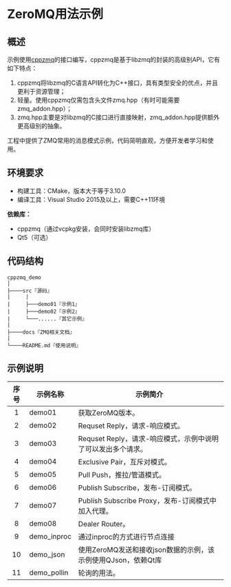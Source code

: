 # ZeroMQ用法示例

## 概述

示例使用[cppzmq](https://github.com/zeromq/cppzmq)的接口编写，cppzmq是基于libzmq的封装的高级别API，它有如下特点：

1. cppzmq将libzmq的C语言API转化为C++接口，具有类型安全的优点，并且更利于资源管理；
2. 轻量。使用cppzmq仅需包含头文件zmq.hpp（有时可能需要zmq_addon.hpp）；
3. zmq.hpp主要是对libzmq的C接口进行直接映射，zmq_addon.hpp提供额外更高级别的抽象。

工程中提供了ZMQ常用的消息模式示例，代码简明直观，方便开发者学习和使用。

## 环境要求

- 构建工具：CMake，版本大于等于3.10.0
- 编译工具：Visual Studio 2015及以上，需要C++11环境

**依赖库：**

- cppzmq（通过vcpkg安装，会同时安装libzmq库）
- Qt5（可选）

## 代码结构

```
cppzmq_demo
│
├────src『源码』
|     |
|     ├───demo01『示例1』
|     ├───demo02『示例2』
|     └───......『其它示例』
|
├────docs『ZMQ相关文档』
|
└────README.md『使用说明』
```

## 示例说明

| 序号 | 示例名称    | 示例简介                                                     |
| :--: | ----------- | ------------------------------------------------------------ |
|  1   | demo01      | 获取ZeroMQ版本。                                             |
|  2   | demo02      | Requset Reply，请求-响应模式。                               |
|  3   | demo03      | Requset Reply，请求-响应模式，示例中说明了可以发出多个请求。 |
|  4   | demo04      | Exclusive Pair，互斥对模式。                                 |
|  5   | demo05      | Pull Push，推拉/管道模式。                                   |
|  6   | demo06      | Publish Subscribe，发布-订阅模式。                           |
|  7   | demo07      | Publish Subscribe Proxy，发布-订阅模式中加入代理。           |
|  8   | demo08      | Dealer Router。                                              |
|  9   | demo_inproc | 通过inproc的方式进行节点连接                                 |
|  10  | demo_json   | 使用ZeroMQ发送和接收json数据的示例，该示例使用QJson，依赖Qt库 |
|  11  | demo_pollin | 轮询的用法。                                                 |



